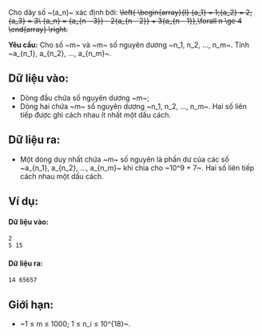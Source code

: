 Cho dãy số ~(a_n)~ xác định bởi:
~~\left\{ \begin{array}{l}
{a_1} = 1;{a_2} = 2;{a_3} = 3\\
{a_n} = {a_{n - 3}} - 2{a_{n - 2}} + 3{a_{n - 1}},\forall n \ge 4
\end{array} \right.~~

**Yêu cầu:** Cho số ~m~ và ~m~ số nguyên dương ~n_1, n_2, …, n_m~. Tính ~a_{n_1}, a_{n_2}, …, a_{n_m}~.

## Dữ liệu vào:
- Dòng đầu chứa số nguyên dương ~m~;
- Dòng hai chứa ~m~ số nguyên dương ~n_1, n_2, …, n_m~. Hai số liên tiếp được ghi cách nhau ít nhất một dấu cách.

## Dữ liệu ra:
- Một dòng duy nhất chứa ~m~ số nguyên là phần dư của các số ~a_{n_1}, a_{n_2}, …, a_{n_m}~ khi chia cho ~10^9 + 7~. Hai số liên tiếp cách nhau một dấu cách.

## Ví dụ:
#### Dữ liệu vào:
```
2
5 15
```

#### Dữ liệu ra:
```
14 65657
```

## Giới hạn:
- ~1 ≤ m ≤ 1000; 1 ≤ n_i ≤ 10^{18}~.